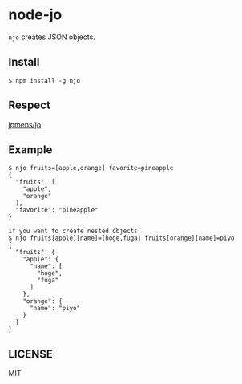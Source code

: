 # node-jo

`njo` creates JSON objects.

## Install
```
$ npm install -g njo
```

## Respect
[jpmens/jo](https://github.com/jpmens/jo)

## Example
```
$ njo fruits=[apple,orange] favorite=pineapple
{
  "fruits": [
    "apple",
    "orange"
  ],
  "favorite": "pineapple"
}

if you want to create nested objects
$ njo fruits[apple][name]=[hoge,fuga] fruits[orange][name]=piyo
{
  "fruits": {
    "apple": {
      "name": [
        "hoge",
        "fuga"
      ]
    },
    "orange": {
      "name": "piyo"
    }
  }
}
```

## LICENSE
MIT

